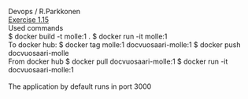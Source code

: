 Devops / R.Parkkonen
<BR>
[Exercise 1.15](https://github.com/rparkkon/devops/blob/master/part1/e1.15)
<BR>
Used commands
<BR>
 $ docker build -t molle:1 .
 $ docker run -it molle:1
<BR>
To docker hub:
 $ docker tag  molle:1 docvuosaari-molle:1
 $ docker push docvuosaari-molle
<BR>
From docker hub
 $ docker pull docvuosaari-molle:1
 $ docker run -it docvuosaari-molle:1
<BR>
<BR>
The application by default runs in port 3000

